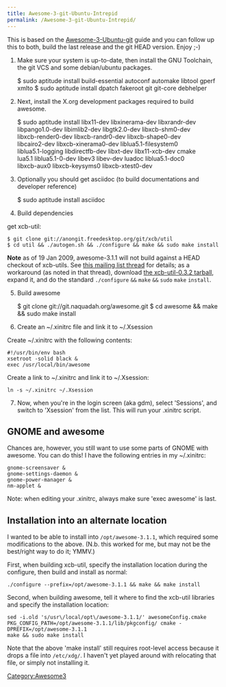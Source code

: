 ```yaml
---
title: Awesome-3-git-Ubuntu-Intrepid
permalink: /Awesome-3-git-Ubuntu-Intrepid/
---
```


This is based on the [Awesome-3-Ubuntu-git](/Awesome-3-Ubuntu-git "wikilink") guide and you can follow up this to both, build the last release and the git HEAD version. Enjoy ;-)

1) Make sure your system is up-to-date, then install the GNU Toolchain, the git VCS and some debian/ubuntu packages.

    $ sudo aptitude install build-essential autoconf automake libtool gperf xmlto
    $ sudo aptitude install dpatch fakeroot git git-core debhelper

2) Next, install the X.org development packages required to build awesome.

    $ sudo aptitude install libx11-dev libxinerama-dev libxrandr-dev \
            libpango1.0-dev libimlib2-dev libgtk2.0-dev libxcb-shm0-dev \
            libxcb-render0-dev  libxcb-randr0-dev libxcb-shape0-dev \
            libcairo2-dev libxcb-xinerama0-dev liblua5.1-filesystem0 \
            liblua5.1-logging libdirectfb-dev libxt-dev libx11-xcb-dev cmake \
            lua5.1 liblua5.1-0-dev libev3 libev-dev luadoc liblua5.1-doc0 \
            libxcb-aux0 libxcb-keysyms0 libxcb-xtest0-dev

3) Optionally you should get asciidoc (to build documentations and developer reference)

    $ sudo aptitude install asciidoc

4) Build dependencies

get xcb-util:

    $ git clone git://anongit.freedesktop.org/git/xcb/util
    $ cd util && ./autogen.sh && ./configure && make && sudo make install

<strong>Note</strong> as of 19 Jan 2009, awesome-3.1.1 will not build against a HEAD checkout of xcb-utils. See [this mailing list thread](http://www.mail-archive.com/awesome@naquadah.org/msg00438.html) for details; as a workaround (as noted in that thread), download [the xcb-util-0.3.2 tarball](http://xcb.freedesktop.org/dist/xcb-util-0.3.2.tar.bz2), expand it, and do the standard `./configure` `&&` `make` `&&` `sudo` `make` `install`.

5) Build awesome

    $ git clone git://git.naquadah.org/awesome.git
    $ cd awesome && make && sudo make install

6) Create an ~/.xinitrc file and link it to ~/.Xsession

Create ~/.xinitrc with the following contents:

    #!/usr/bin/env bash
    xsetroot -solid black &
    exec /usr/local/bin/awesome

Create a link to ~/.xinitrc and link it to ~/.Xsession:

    ln -s ~/.xinitrc ~/.Xsession

7) Now, when you're in the login screen (aka gdm), select 'Sessions', and switch to 'Xsession' from the list. This will run your .xinitrc script.

GNOME and awesome
-----------------

Chances are, however, you still want to use some parts of GNOME with awesome. You can do this! I have the following entries in my ~/.xinitrc:

    gnome-screensaver &
    gnome-settings-daemon &
    gnome-power-manager &
    nm-applet &

Note: when editing your .xinitrc, always make sure 'exec awesome' is last.

Installation into an alternate location
---------------------------------------

I wanted to be able to install into `/opt/awesome-3.1.1`, which required some modifications to the above. (N.b. this worked for me, but may not be the best/right way to do it; YMMV.)

First, when building xcb-util, specify the installation location during the configure, then build and install as normal:

    ./configure --prefix=/opt/awesome-3.1.1 && make && make install

Second, when building awesome, tell it where to find the xcb-util libraries and specify the installation location:

    sed -i.old 's/usr\/local/opt\/awesome-3.1.1/' awesomeConfig.cmake
    PKG_CONFIG_PATH=/opt/awesome-3.1.1/lib/pkgconfig/ cmake -DPREFIX=/opt/awesome-3.1.1
    make && sudo make install

Note that the above 'make install' still requires root-level access because it drops a file into `/etc/xdg/`. I haven't yet played around with relocating that file, or simply not installing it.

[Category:Awesome3](/Category:Awesome3 "wikilink")